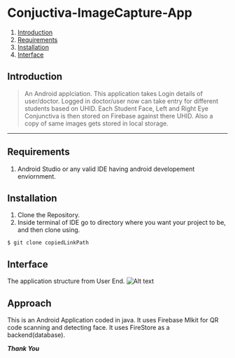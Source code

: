 # Conjuctiva-ImageCapture-App

1. [Introduction](#introduction)
2. [Requirements](#requirements)
3. [Installation](#installation)
4. [Interface](#interface)




## **Introduction**

> An Android applciation. This application takes Login details of user/doctor. Logged in doctor/user now can take entry for different students based on UHID. Each Student Face, Left and Right Eye Conjunctiva is then stored on Firebase against there UHID. Also a copy of same images gets stored in local storage.

---

## **Requirements**

1. Android Studio or any valid IDE having android developement enviornment.

## **Installation**

1. Clone the Repository.
2. Inside terminal of IDE go to directory where you want your project to be, and then clone using.

```
$ git clone copiedLinkPath
```

## **Interface**

The application structure from User End.
![Alt text](https://firebasestorage.googleapis.com/v0/b/hk-schoolkids-project.appspot.com/o/ConjunctivaImages%2FConjunctivaAppWorkFlow.jpg?alt=media&token=6187895b-c645-490b-a06e-ae5acefc31c7)

## **Approach**

This is an Android Application coded in java. It uses Firebase Mlkit for QR code scanning and detecting face. It uses FireStore as a backend(database).

***Thank You***

